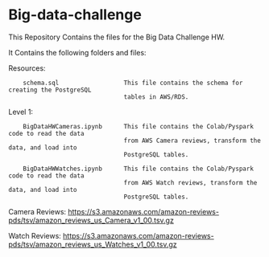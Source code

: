 # Big-data-challenge

This Repository Contains the files for the Big Data Challenge HW.

It Contains the following folders and files:

Resources:

        schema.sql                  This file contains the schema for creating the PostgreSQL 
                                    tables in AWS/RDS.

Level 1:

        BigDataHWCameras.ipynb      This file contains the Colab/Pyspark code to read the data
                                    from AWS Camera reviews, transform the data, and load into
                                    PostgreSQL tables.
                                    
        BigDataHWWatches.ipynb      This file contains the Colab/Pyspark code to read the data
                                    from AWS Watch reviews, transform the data, and load into
                                    PostgreSQL tables.
                                    
                                    
                                    
                                    
Camera Reviews: https://s3.amazonaws.com/amazon-reviews-pds/tsv/amazon_reviews_us_Camera_v1_00.tsv.gz

Watch Reviews: https://s3.amazonaws.com/amazon-reviews-pds/tsv/amazon_reviews_us_Watches_v1_00.tsv.gz